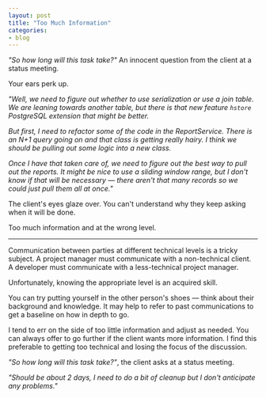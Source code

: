 ```yaml
---
layout: post
title: "Too Much Information"
categories:
- blog
---
```


*"So how long will this task take?"* An innocent question from the client at a 
status meeting.

Your ears perk up. 

*"Well, we need to figure out whether to use serialization or use a
join table. We are leaning towards another table, but there is that new feature
`hstore` PostgreSQL extension that might be better.*

*But first, I need to refactor some of the code in the ReportService. There is an
N+1 query going on and that class is getting really hairy. I think we should
be pulling out some logic into a new class.*

*Once I have that taken care of, we need to figure out the best way to pull
out the reports. It might be nice to use a sliding window range, but I don't
know if that will be necessary &mdash; there aren't that many records so we could just
pull them all at once."*

The client's eyes glaze over. You can't understand why they keep asking when it will be
done.

Too much information and at the wrong level.

---

Communication between parties at different technical levels is a tricky subject.
A project manager must communicate with a non-technical client. A developer must
communicate with a less-technical project manager.

Unfortunately, knowing the appropriate level is an acquired skill. 

You can try putting yourself in the other person's shoes &mdash; think about their 
background and knowledge. It may help to refer to past communications to get a baseline
on how in depth to go.

I tend to err on the side of too little information and adjust as needed. You can always
offer to go further if the client wants more information. I find this preferable to getting
too technical and losing the focus of the discussion.

*"So how long will this task take?"*, the client asks at a status meeting.

*"Should be about 2 days, I need to do a bit of cleanup but I don't anticipate any 
problems."*